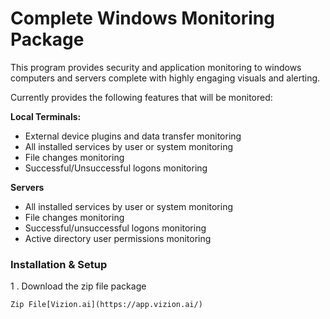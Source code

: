 # Complete Windows Monitoring Package

This program provides security and application monitoring to windows computers and servers complete with highly engaging visuals and alerting.

Currently provides the following features that will be monitored:

<b>Local Terminals:</b>
- External device plugins and data transfer monitoring
- All installed services by user or system monitoring
- File changes monitoring
- Successful/Unsuccessful logons monitoring 


<b>Servers</b>
- All installed services by user or system monitoring
- File changes monitoring
- Successful/unsuccessful logons monitoring
- Active directory user permissions monitoring

### Installation & Setup

1 . Download the zip file package

```
Zip File[Vizion.ai](https://app.vizion.ai/)
```
